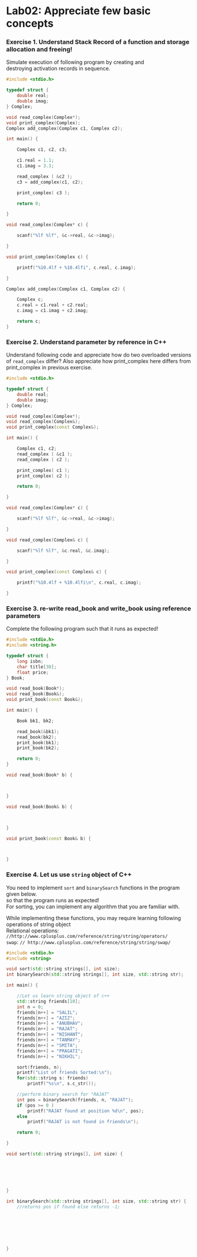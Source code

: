 # Lab02: Appreciate few basic concepts 

### Exercise 1. Understand Stack Record of a function and storage allocation and freeing!

Simulate execution of following program by creating and  
destroying activation records in sequence.  

```c++
#include <stdio.h>

typedef struct {
	double real;
	double imag;
} Complex;

void read_complex(Complex*);
void print_complex(Complex);
Complex add_complex(Complex c1, Complex c2);

int main() {

    Complex c1, c2, c3;

    c1.real = 1.1;
    c1.imag = 3.3;

    read_complex ( &c2 );
    c3 = add_complex(c1, c2);

    print_complex( c3 );

    return 0;

}

void read_complex(Complex* c) {

    scanf("%lf %lf", &c->real, &c->imag);

}

void print_complex(Complex c) {

    printf("%10.4lf + %10.4lfi", c.real, c.imag);

}

Complex add_complex(Complex c1, Complex c2) {

    Complex c;
    c.real = c1.real + c2.real;
    c.imag = c1.imag + c2.imag;

    return c;
}
```
### Exercise 2. Understand parameter by reference in C++

Understand following code and appreciate how do two overloaded versions of `read_complex` differ?
Also appreciate how print_complex here differs from print_complex in previous exercise.

```c++
#include <stdio.h>

typedef struct {
    double real;
    double imag;
} Complex;

void read_complex(Complex*);
void read_complex(Complex&);
void print_complex(const Complex&);

int main() {

    Complex c1, c2;
    read_complex ( &c1 );
    read_complex ( c2 );

    print_complex( c1 );
    print_complex( c2 );

    return 0;

}

void read_complex(Complex* c) {

    scanf("%lf %lf", &c->real, &c->imag);

}

void read_complex(Complex& c) {

    scanf("%lf %lf", &c.real, &c.imag);

}

void print_complex(const Complex& c) {

    printf("%10.4lf + %10.4lfi\n", c.real, c.imag);

}
```

### Exercise 3. re-write read_book and write_book using reference parameters

Complete the following program such that it runs as expected!    

```c++
#include <stdio.h>
#include <string.h>

typedef struct {
    long isbn;
    char title[30];
    float price;
} Book;

void read_book(Book*);
void read_book(Book&);
void print_book(const Book&);

int main() {

    Book bk1, bk2;

    read_book(&bk1);
    read_book(bk2);
    print_book(bk1);
    print_book(bk2);

    return 0;
}

void read_book(Book* b) {



}

void read_book(Book& b) {



}

void print_book(const Book& b) {



}
```

### Exercise 4. Let us use `string` object of C++

You need to implement `sort` and `binarySearch` functions in the program given below.  
so that the program runs as expected!  
For sorting, you can implement any algorithm that you are familiar with.  

While implementing these functions, you may require learning following operations of string object  
Relational operations: `//http://www.cplusplus.com/reference/string/string/operators/`  
`swap`: `// http://www.cplusplus.com/reference/string/string/swap/`  
  
```c++
#include <stdio.h>
#include <string>

void sort(std::string strings[], int size);
int binarySearch(std::string strings[], int size, std::string str);

int main() {

    //Let us learn string object of c++
    std::string friends[10];
    int n = 0;
    friends[n++] = "SALIL";
    friends[n++] = "AZIZ";
    friends[n++] = "ANUBHAV";
    friends[n++] = "RAJAT";
    friends[n++] = "NISHANT";
    friends[n++] = "TANMAY";
    friends[n++] = "SMITA";
    friends[n++] = "PRAGATI";
    friends[n++] = "NIKHIL";

    sort(friends, n);
    printf("List of friends Sorted:\n");
    for(std::string s: friends)
        printf("%s\n", s.c_str());

    //perform binary search for "RAJAT"
    int pos = binarySearch(friends, n, "RAJAT");
    if (pos >= 0 )
        printf("RAJAT found at position %d\n", pos);
    else
        printf("RAJAT is not found in friends\n");

    return 0;

}

void sort(std::string strings[], int size) {






}

int binarySearch(std::string strings[], int size, std::string str) {
    //returns pos if found else returns -1;







}
```






